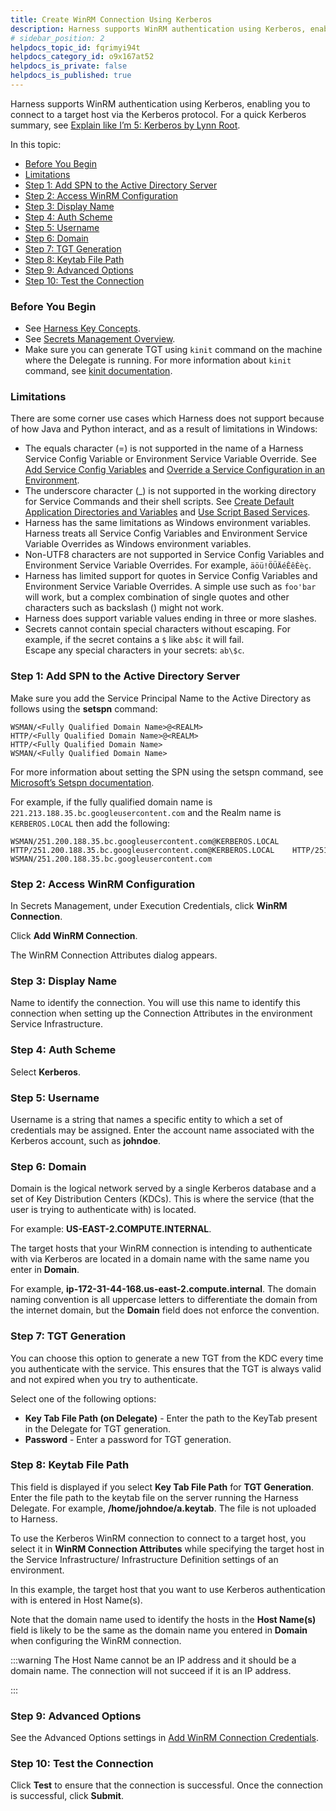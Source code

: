 ```yaml
---
title: Create WinRM Connection Using Kerberos
description: Harness supports WinRM authentication using Kerberos, enabling you to connect to a target host via the Kerberos protocol.
# sidebar_position: 2
helpdocs_topic_id: fqrimyi94t
helpdocs_category_id: o9x167at52
helpdocs_is_private: false
helpdocs_is_published: true
---
```


Harness supports WinRM authentication using Kerberos, enabling you to connect to a target host via the Kerberos protocol. For a quick Kerberos summary, see [Explain like I’m 5: Kerberos by Lynn Root](https://www.roguelynn.com/words/explain-like-im-5-kerberos/).

In this topic:

* [Before You Begin](#before-you-begin)
* [Limitations](#limitations)
* [Step 1: Add SPN to the Active Directory Server](#step-1-add-spn-to-the-active-directory-server)
* [Step 2: Access WinRM Configuration](#step-2-access-winrm-configuration)
* [Step 3: Display Name](#step-3-display-name)
* [Step 4: Auth Scheme](#step-4-auth-scheme)
* [Step 5: Username](#step-5-username)
* [Step 6: Domain](#step-6-domain)
* [Step 7: TGT Generation](#step-7-tgt-generation)
* [Step 8: Keytab File Path](#step-8-keytab-file-path)
* [Step 9: Advanced Options](#step-9-advanced-options)
* [Step 10: Test the Connection](#step-10-test-the-connection)

### Before You Begin

* See [Harness Key Concepts](https://docs.harness.io/article/4o7oqwih6h-harness-key-concepts).
* See [Secrets Management Overview](secret-management.md).
* Make sure you can generate TGT using `kinit` command on the machine where the Delegate is running. For more information about `kinit` command, see [kinit documentation](https://web.mit.edu/kerberos/krb5-1.12/doc/user/user_commands/kinit.html).

### Limitations

There are some corner use cases which Harness does not support because of how Java and Python interact, and as a result of limitations in Windows:

* The equals character (=) is not supported in the name of a Harness Service Config Variable or Environment Service Variable Override. See [Add Service Config Variables](../../../continuous-delivery/model-cd-pipeline/setup-services/add-service-level-config-variables.md) and [Override a Service Configuration in an Environment](../../../continuous-delivery/model-cd-pipeline/environments/override-service-files-and-variables-in-environments.md).
* The underscore character (\_) is not supported in the working directory for Service Commands and their shell scripts. See [Create Default Application Directories and Variables](../../../continuous-delivery/model-cd-pipeline/applications/set-default-application-directories-as-variables.md) and [Use Script Based Services](../../../continuous-delivery/model-cd-pipeline/setup-services/use-script-based-service.md).
* Harness has the same limitations as Windows environment variables. Harness treats all Service Config Variables and Environment Service Variable Overrides as Windows environment variables.
* Non-UTF8 characters are not supported in Service Config Variables and Environment Service Variable Overrides. For example, `äöü!ÖÜÄéÊêÈèç`.
* Harness has limited support for quotes in Service Config Variables and Environment Service Variable Overrides. A simple use such as `foo'bar` will work, but a complex combination of single quotes and other characters such as backslash (\) might not work.
* Harness does support variable values ending in three or more slashes.
* Secrets cannot contain special characters without escaping. For example, if the secret contains a `$` like `ab$c` it will fail.  
Escape any special characters in your secrets: `ab\$c`.

### Step 1: Add SPN to the Active Directory Server

Make sure you add the Service Principal Name to the Active Directory as follows using the **setspn** command:


```
WSMAN/<Fully Qualified Domain Name>@<REALM>  
HTTP/<Fully Qualified Domain Name>@<REALM>  
HTTP/<Fully Qualified Domain Name>  
WSMAN/<Fully Qualified Domain Name> 
```
For more information about setting the SPN using the setspn command, see [Microsoft’s Setspn documentation](https://docs.microsoft.com/en-us/previous-versions/windows/it-pro/windows-server-2012-r2-and-2012/cc731241(v=ws.11)).

For example, if the fully qualified domain name is `221.213.188.35.bc.googleusercontent.com` and the Realm name is `KERBEROS.LOCAL` then add the following:


```
WSMAN/251.200.188.35.bc.googleusercontent.com@KERBEROS.LOCAL  
HTTP/251.200.188.35.bc.googleusercontent.com@KERBEROS.LOCAL    HTTP/251.200.188.35.bc.googleusercontent.com  
WSMAN/251.200.188.35.bc.googleusercontent.com
```
### Step 2: Access WinRM Configuration

In Secrets Management, under Execution Credentials, click **WinRM Connection**.

Click **Add WinRM Connection**.

The WinRM Connection Attributes dialog appears.

### Step 3: Display Name

Name to identify the connection. You will use this name to identify this connection when setting up the Connection Attributes in the environment Service Infrastructure.

### Step 4: Auth Scheme

Select **Kerberos**.

### Step 5: Username

Username is a string that names a specific entity to which a set of credentials may be assigned. Enter the account name associated with the Kerberos account, such as **johndoe**.

### Step 6: Domain

Domain is the logical network served by a single Kerberos database and a set of Key Distribution Centers (KDCs). This is where the service (that the user is trying to authenticate with) is located.

For example: **US-EAST-2.COMPUTE.INTERNAL**.

The target hosts that your WinRM connection is intending to authenticate with via Kerberos are located in a domain name with the same name you enter in **Domain**.

For example, **ip-172-31-44-168.us-east-2.compute.internal**. The domain naming convention is all uppercase letters to differentiate the domain from the internet domain, but the **Domain** field does not enforce the convention.

### Step 7: TGT Generation

You can choose this option to generate a new TGT from the KDC every time you authenticate with the service. This ensures that the TGT is always valid and not expired when you try to authenticate.

Select one of the following options:

* **Key Tab File Path (on Delegate)** - Enter the path to the KeyTab present in the Delegate for TGT generation.
* **Password** - Enter a password for TGT generation.

### Step 8: Keytab File Path

This field is displayed if you select **Key Tab File Path** for **TGT Generation**. Enter the file path to the keytab file on the server running the Harness Delegate. For example, **/home/johndoe/a.keytab**. The file is not uploaded to Harness.

To use the Kerberos WinRM connection to connect to a target host, you select it in **WinRM Connection Attributes** while specifying the target host in the Service Infrastructure/ Infrastructure Definition settings of an environment.

In this example, the target host that you want to use Kerberos authentication with is entered in Host Name(s).

Note that the domain name used to identify the hosts in the **Host Name(s)** field is likely to be the same as the domain name you entered in **Domain** when configuring the WinRM connection.


:::warning
The Host Name cannot be an IP address and it should be a domain name. The connection will not succeed if it is an IP address.

:::

### Step 9: Advanced Options

See the Advanced Options settings in [Add WinRM Connection Credentials](add-win-rm-connection-credentials.md).

### Step 10: Test the Connection

Click **Test** to ensure that the connection is successful. Once the connection is successful, click **Submit**.

